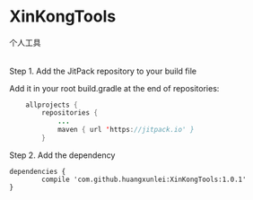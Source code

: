# XinKongTools
个人工具
######
Step 1. Add the JitPack repository to your build file

Add it in your root build.gradle at the end of repositories:
```java
	allprojects {
		repositories {
			...
			maven { url 'https://jitpack.io' }
		}
```
Step 2. Add the dependency

	dependencies {
	        compile 'com.github.huangxunlei:XinKongTools:1.0.1'
	}